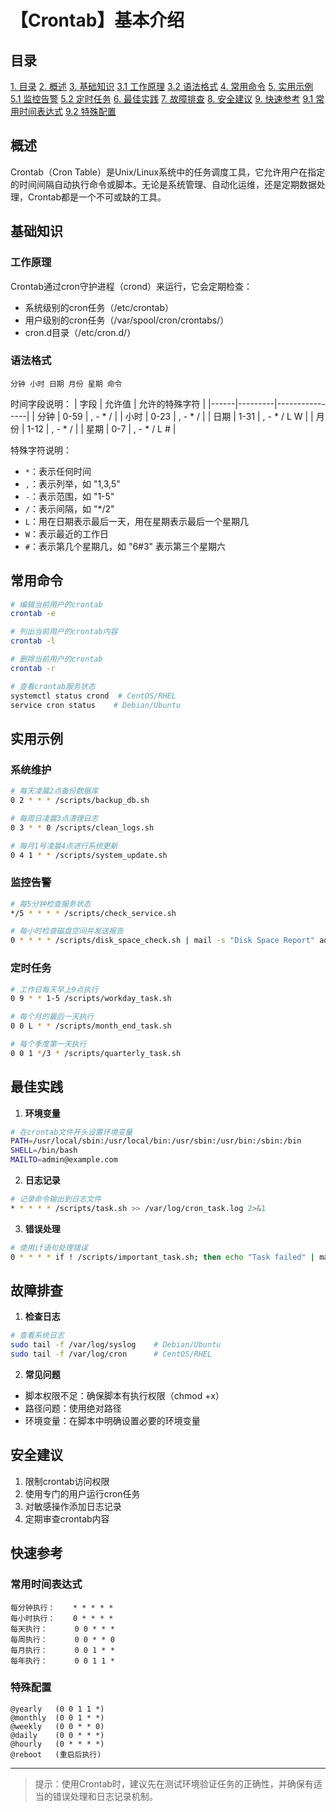 # 【Crontab】基本介绍

## 目录
[1. 目录](#目录)
[2. 概述](#概述)
[3. 基础知识](#基础知识)
    [3.1 工作原理](#工作原理)
    [3.2 语法格式](#语法格式)
[4. 常用命令](#常用命令)
[5. 实用示例](#实用示例)
    [5.1 监控告警](#监控告警)
    [5.2 定时任务](#定时任务)
[6. 最佳实践](#最佳实践)
[7. 故障排查](#故障排查)
[8. 安全建议](#安全建议)
[9. 快速参考](#快速参考)
    [9.1 常用时间表达式](#常用时间表达式)
    [9.2 特殊配置](#特殊配置)



## 概述

Crontab（Cron Table）是Unix/Linux系统中的任务调度工具，它允许用户在指定的时间间隔自动执行命令或脚本。无论是系统管理、自动化运维，还是定期数据处理，Crontab都是一个不可或缺的工具。

## 基础知识

### 工作原理

Crontab通过cron守护进程（crond）来运行，它会定期检查：
- 系统级别的cron任务（/etc/crontab）
- 用户级别的cron任务（/var/spool/cron/crontabs/）
- cron.d目录（/etc/cron.d/）

### 语法格式

```
分钟 小时 日期 月份 星期 命令
```

时间字段说明：
| 字段 | 允许值 | 允许的特殊字符 |
|------|---------|----------------|
| 分钟 | 0-59 | , - * / |
| 小时 | 0-23 | , - * / |
| 日期 | 1-31 | , - * / L W |
| 月份 | 1-12 | , - * / |
| 星期 | 0-7 | , - * / L # |

特殊字符说明：
- `*`：表示任何时间
- `,`：表示列举，如 "1,3,5"
- `-`：表示范围，如 "1-5"
- `/`：表示间隔，如 "*/2"
- `L`：用在日期表示最后一天，用在星期表示最后一个星期几
- `W`：表示最近的工作日
- `#`：表示第几个星期几，如 "6#3" 表示第三个星期六

## 常用命令

```bash
# 编辑当前用户的crontab
crontab -e

# 列出当前用户的crontab内容
crontab -l

# 删除当前用户的crontab
crontab -r

# 查看crontab服务状态
systemctl status crond  # CentOS/RHEL
service cron status    # Debian/Ubuntu
```

## 实用示例

### 系统维护

```bash
# 每天凌晨2点备份数据库
0 2 * * * /scripts/backup_db.sh

# 每周日凌晨3点清理日志
0 3 * * 0 /scripts/clean_logs.sh

# 每月1号凌晨4点进行系统更新
0 4 1 * * /scripts/system_update.sh
```

### 监控告警

```bash
# 每5分钟检查服务状态
*/5 * * * * /scripts/check_service.sh

# 每小时检查磁盘空间并发送报告
0 * * * * /scripts/disk_space_check.sh | mail -s "Disk Space Report" admin@example.com
```

### 定时任务

```bash
# 工作日每天早上9点执行
0 9 * * 1-5 /scripts/workday_task.sh

# 每个月的最后一天执行
0 0 L * * /scripts/month_end_task.sh

# 每个季度第一天执行
0 0 1 */3 * /scripts/quarterly_task.sh
```

## 最佳实践

1. **环境变量**
```bash
# 在crontab文件开头设置环境变量
PATH=/usr/local/sbin:/usr/local/bin:/usr/sbin:/usr/bin:/sbin:/bin
SHELL=/bin/bash
MAILTO=admin@example.com
```

2. **日志记录**
```bash
# 记录命令输出到日志文件
* * * * * /scripts/task.sh >> /var/log/cron_task.log 2>&1
```

3. **错误处理**
```bash
# 使用if语句处理错误
0 * * * * if ! /scripts/important_task.sh; then echo "Task failed" | mail -s "Cron Alert" admin@example.com; fi
```

## 故障排查

1. **检查日志**
```bash
# 查看系统日志
sudo tail -f /var/log/syslog    # Debian/Ubuntu
sudo tail -f /var/log/cron      # CentOS/RHEL
```

2. **常见问题**
- 脚本权限不足：确保脚本有执行权限（chmod +x）
- 路径问题：使用绝对路径
- 环境变量：在脚本中明确设置必要的环境变量

## 安全建议

1. 限制crontab访问权限
2. 使用专门的用户运行cron任务
3. 对敏感操作添加日志记录
4. 定期审查crontab内容

## 快速参考

### 常用时间表达式
```
每分钟执行：    * * * * *
每小时执行：    0 * * * *
每天执行：      0 0 * * *
每周执行：      0 0 * * 0
每月执行：      0 0 1 * *
每年执行：      0 0 1 1 *
```

### 特殊配置
```
@yearly   (0 0 1 1 *)
@monthly  (0 0 1 * *)
@weekly   (0 0 * * 0)
@daily    (0 0 * * *)
@hourly   (0 * * * *)
@reboot   (重启后执行)
```

---
> 提示：使用Crontab时，建议先在测试环境验证任务的正确性，并确保有适当的错误处理和日志记录机制。
